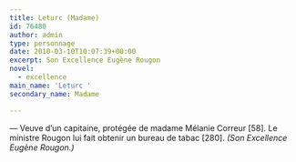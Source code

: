 ```yaml
---
title: Leturc (Madame)
id: 76480
author: admin
type: personnage
date: 2010-03-10T10:07:39+00:00
excerpt: Son Excellence Eugène Rougon
novel:
  - excellence
main_name: 'Leturc '
secondary_name: Madame

---
```

— Veuve d&rsquo;un capitaine, protégée de madame Mélanie Correur [58]. Le ministre Rougon lui fait obtenir un bureau de tabac [280]. _(Son Excellence Eugène Rougon.)_